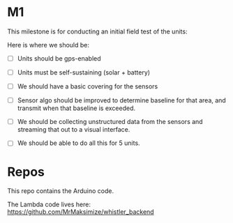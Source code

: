 # M1

This milestone is for conducting an initial field test of the units:

Here is where we should be:

- [ ] Units should be gps-enabled
- [ ] Units must be self-sustaining (solar + battery)
- [ ] We should have a basic covering for the sensors
- [ ] Sensor algo should be improved to determine baseline for that area, and transmit when that baseline is exceeded.  
- [ ] We should be collecting unstructured data from the sensors and streaming that out to a visual interface.  
- [ ] We should be able to do all this for 5 units.


# Repos
This repo contains the Arduino code. 

The Lambda code lives here: https://github.com/MrMaksimize/whistler_backend

